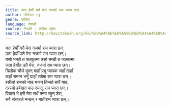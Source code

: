 ```yaml
---
title: यता हेर्यो यतै मेरा नजर्मा राम प्यारा छन्
author: मोतिराम भट्ट
genre: कविता
language: नेपाली
source: नेपाली - कविता कोश
source_link: http://kavitakosh.org/kk/%E0%A4%AE%E0%A5%8B%E0%A4%A4%E0%A4%BF%E0%A4%B0%E0%A4%BE%E0%A4%AE_%E0%A4%AD%E0%A4%9F%E0%A5%8D%E0%A4%9F
---
```


यता हेर्योँ यतै मेरा नजर्मा राम प्यारा छन्  
उता हेर्योँ उतै मेरा नजर्मा राम प्यारा छन्।  
यसो भन्छौ त फल्फुल्मा उसो भन्छौ त जल्थल्मा  
जता हेर्योत उतै मेरा, नजर्मा राम प्यारा छन्।  
त्रिलोक चौधै भुवन् माहाँ प्रभु प्यापक जहाँ ताहाँ  
कहाँ सम्मन भनूँ याहाँ सबैमा राम प्यारा छन्।  
रसीलो रामको नाउ भजन् तिन्को सधैं गाउ,  
दरस्मो हर्बखत पाउ दयालू राम प्यारा छन्।  
पियारा भै हरी मेरा सधैं मन्मा रहुन् डेरा,  
सबै संसारले भन्छन् र मातीराम प्यारा छन्।
